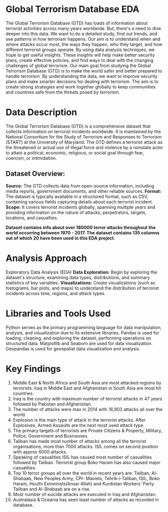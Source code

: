 # **Global Terrorism Database EDA**
The Global Terrorism Database (GTD) has loads of information about terrorist activities across many years worldwide. But, there's a need to dive deeper into this data. We want to do a detailed study, find out trends, and see patterns in how terrorism happens. Our aim is to understand when and where attacks occur most, the ways they happen, who they target, and how different terrorist groups operate. By using data analysis techniques, we hope to get useful insights. These insights will help make better security plans, create effective policies, and find ways to deal with the changing challenges of global terrorism.
Our main goal from studying the Global Terrorism Database (GTD) is to make the world safer and better prepared to handle terrorism. By understanding the data, we want to improve security plans and make smarter decisions for dealing with terrorism. The aim is to create strong strategies and work together globally to keep communities and countries safe from the threats posed by terrorism.

# Data Description
The Global Terrorism Database (GTD) is a comprehensive dataset that collects information on terrorist incidents worldwide. It is maintained by the National Consortium for the Study of Terrorism and Responses to Terrorism (START) at the University of Maryland.
The GTD defines a terrorist attack as the threatened or actual use of illegal force and violence by a nonstate actor to attain a political, economic, religious, or social goal through fear, coercion, or
intimidation.
## Dataset Overview:
**Source:** The GTD collects data from open-source information, including media reports, government documents, and other reliable sources.
**Format:** The dataset is typically available in a structured format, such as CSV, containing various fields capturing details about each terrorist incident.
**Scope:** It covers terrorist incidents globally, spanning multiple years and providing information on the nature of attacks, perpetrators, targets, locations, and casualties.

**Dataset contains info about over 180000 terror attacks throughout the world occurring between 1970 - 2017. The dataset contains 135 columns out of which 20 have been used in this EDA project.**

# Analysis Approach
Exploratory Data Analysis (EDA)
**Data Exploration:** Begin by exploring the dataset's structure, examining data types, distributions, and summary statistics of key variables.
**Visualizations:** Create visualizations (such as histograms, bar plots, and maps) to understand the distribution of terrorist incidents across time, regions, and attack types.

# Libraries and Tools Used
Python serves as the primary programming language for data manipulation, analysis, and visualization due to its extensive libraries. Pandas is used for loading, cleaning, and exploring the dataset, performing operations on structured data. Matplotlib and Seaborn are used for data visualization. Geopandas is used for geospatial data visualization and analysis.

# Key Findings 
1. Middle East & North Africa and South Asia are most attacked regions by terrorists. Iraq in Middle East and Afghanistan in South Asia are most hit countries. 
2. Iraq is the country with maximum number of terrorist attacks in 47 years followed by Pakistan and Afghanistan.
3. The number of attacks were max in 2014 with 16,903 attacks all over the world.
4. Explosion is the main type of attack in the terrorist attacks. After Explosives, Armed Assaults are the next most used attack type.
5. The primary targets of terrorists are Private Citizens & Property, Military, Police, Government and Businesses.
6. Taliban has made most number of attacks among all the terrorist organisations, more than 7000 attacks. ISIL comes on second position with approx 6000 attacks.
7. Speaking of casualities ISIL has caused most number of casualities followed by Taliban. Terrorist group Boko Haram has also caused major casualities.
8. Top 10  terror groups all over the world in recent years are:
   Taliban, Al-Shabaab, New Peoples Army, CPI- Maoists, Tehrik-i-Taliban, ISIL, Boko Haram, Houthi Extremists(Ansar Allah) and Kurdistan Workers' Party. Taliban and Al-Shabaab are on a rise.
9. Most number of suicide attacks are executed in Iraq and Afghanistan.
10. Australasia & Oceania has seen least number of attacks as recorded in database.







